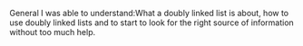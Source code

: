 General
I was able to understand:What a doubly linked list is about, how to use doubly linked lists and to start to look for the right source of information without too much help.
